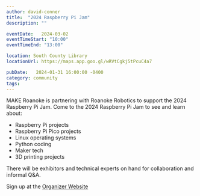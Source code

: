 ```yaml
---
author: david-conner
title:  "2024 Raspberry Pi Jam"
description: ""

eventDate:   2024-03-02
eventTimeStart: "10:00"
eventTimeEnd: "13:00"

location: South County Library
locationUrl: https://maps.app.goo.gl/wRVtCgkj5tPcuC4a7

pubDate:   2024-01-31 16:00:00 -0400
category: community
tags:
---
```


MAKE Roanoke is partnering with Roanoke Robotics to support the 2024 Raspberry
Pi Jam. Come to the 2024 Raspberry Pi Jam to see and learn about:

* Raspberry Pi projects
* Raspberry Pi Pico projects
* Linux operating systems
* Python coding
* Maker tech
* 3D printing projects

There will be exhibitors and technical experts on hand for collaboration and informal Q&A.

Sign up at the [Organizer Website](https://www.meetup.com/roanoke-robotics/events/297895359/)
